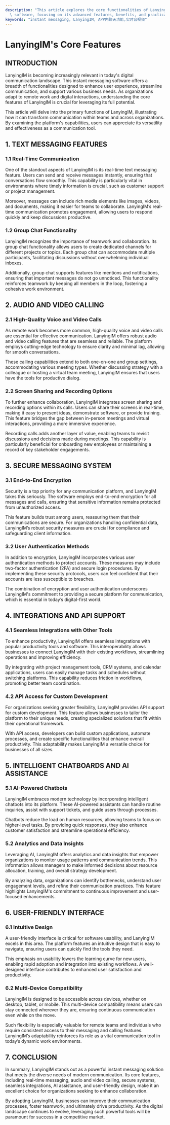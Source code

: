 ```yaml
---
description: "This article explores the core functionalities of LanyingIM, an instant messaging\
  \ software, focusing on its advanced features, benefits, and practical applications."
keywords: "instant messaging, LanyingIM, APP内聊天功能,实时音视频"
---
```

# LanyingIM's Core Features

## INTRODUCTION

LanyingIM is becoming increasingly relevant in today's digital communication landscape. This instant messaging software offers a breadth of functionalities designed to enhance user experience, streamline communication, and support various business needs. As organizations adapt to remote work and digital interactions, understanding the core features of LanyingIM is crucial for leveraging its full potential. 

This article will delve into the primary functions of LanyingIM, illustrating how it can transform communication within teams and across organizations. By examining the platform's capabilities, users can appreciate its versatility and effectiveness as a communication tool.

## 1. TEXT MESSAGING FEATURES

### 1.1 Real-Time Communication

One of the standout aspects of LanyingIM is its real-time text messaging feature. Users can send and receive messages instantly, ensuring that conversations flow smoothly. This capability is particularly vital in environments where timely information is crucial, such as customer support or project management.

Moreover, messages can include rich media elements like images, videos, and documents, making it easier for teams to collaborate. LanyingIM’s real-time communication promotes engagement, allowing users to respond quickly and keep discussions productive.

### 1.2 Group Chat Functionality

LanyingIM recognizes the importance of teamwork and collaboration. Its group chat functionality allows users to create dedicated channels for different projects or topics. Each group chat can accommodate multiple participants, facilitating discussions without overwhelming individual inboxes.

Additionally, group chat supports features like mentions and notifications, ensuring that important messages do not go unnoticed. This functionality reinforces teamwork by keeping all members in the loop, fostering a cohesive work environment.

## 2. AUDIO AND VIDEO CALLING

### 2.1 High-Quality Voice and Video Calls

As remote work becomes more common, high-quality voice and video calls are essential for effective communication. LanyingIM offers robust audio and video calling features that are seamless and reliable. The platform employs cutting-edge technology to ensure clarity and minimal lag, allowing for smooth conversations.

These calling capabilities extend to both one-on-one and group settings, accommodating various meeting types. Whether discussing strategy with a colleague or hosting a virtual team meeting, LanyingIM ensures that users have the tools for productive dialog.

### 2.2 Screen Sharing and Recording Options

To further enhance collaboration, LanyingIM integrates screen sharing and recording options within its calls. Users can share their screens in real-time, making it easy to present ideas, demonstrate software, or provide training. This feature bridges the gap between in-person meetings and virtual interactions, providing a more immersive experience.

Recording calls adds another layer of value, enabling teams to revisit discussions and decisions made during meetings. This capability is particularly beneficial for onboarding new employees or maintaining a record of key stakeholder engagements.

## 3. SECURE MESSAGING SYSTEM

### 3.1 End-to-End Encryption

Security is a top priority for any communication platform, and LanyingIM takes this seriously. The software employs end-to-end encryption for all messages and calls, ensuring that sensitive information remains protected from unauthorized access. 

This feature builds trust among users, reassuring them that their communications are secure. For organizations handling confidential data, LanyingIM’s robust security measures are crucial for compliance and safeguarding client information.

### 3.2 User Authentication Methods

In addition to encryption, LanyingIM incorporates various user authentication methods to protect accounts. These measures may include two-factor authentication (2FA) and secure login procedures. By implementing these security protocols, users can feel confident that their accounts are less susceptible to breaches.

The combination of encryption and user authentication underscores LanyingIM's commitment to providing a secure platform for communication, which is essential in today’s digital-first world.

## 4. INTEGRATIONS AND API SUPPORT

### 4.1 Seamless Integrations with Other Tools

To enhance productivity, LanyingIM offers seamless integrations with popular productivity tools and software. This interoperability allows businesses to connect LanyingIM with their existing workflows, streamlining operations and improving efficiency.

By integrating with project management tools, CRM systems, and calendar applications, users can easily manage tasks and schedules without switching platforms. This capability reduces friction in workflows, promoting better team coordination.

### 4.2 API Access for Custom Development

For organizations seeking greater flexibility, LanyingIM provides API support for custom development. This feature allows businesses to tailor the platform to their unique needs, creating specialized solutions that fit within their operational framework.

With API access, developers can build custom applications, automate processes, and create specific functionalities that enhance overall productivity. This adaptability makes LanyingIM a versatile choice for businesses of all sizes.

## 5. INTELLIGENT CHATBOARDS AND AI ASSISTANCE

### 5.1 AI-Powered Chatbots

LanyingIM embraces modern technology by incorporating intelligent chatbots into its platform. These AI-powered assistants can handle routine inquiries, assist with support tickets, and guide users through processes. 

Chatbots reduce the load on human resources, allowing teams to focus on higher-level tasks. By providing quick responses, they also enhance customer satisfaction and streamline operational efficiency.

### 5.2 Analytics and Data Insights

Leveraging AI, LanyingIM offers analytics and data insights that empower organizations to monitor usage patterns and communication trends. This information allows managers to make informed decisions about resource allocation, training, and overall strategy development.

By analyzing data, organizations can identify bottlenecks, understand user engagement levels, and refine their communication practices. This feature highlights LanyingIM's commitment to continuous improvement and user-focused enhancements.

## 6. USER-FRIENDLY INTERFACE

### 6.1 Intuitive Design

A user-friendly interface is critical for software usability, and LanyingIM excels in this area. The platform features an intuitive design that is easy to navigate, ensuring users can quickly find the tools they need.

This emphasis on usability lowers the learning curve for new users, enabling rapid adoption and integration into existing workflows. A well-designed interface contributes to enhanced user satisfaction and productivity.

### 6.2 Multi-Device Compatibility

LanyingIM is designed to be accessible across devices, whether on desktop, tablet, or mobile. This multi-device compatibility means users can stay connected wherever they are, ensuring continuous communication even while on the move.

Such flexibility is especially valuable for remote teams and individuals who require consistent access to their messaging and calling features. LanyingIM’s adaptability reinforces its role as a vital communication tool in today’s dynamic work environments.

## 7. CONCLUSION

In summary, LanyingIM stands out as a powerful instant messaging solution that meets the diverse needs of modern communication. Its core features, including real-time messaging, audio and video calling, secure systems, seamless integrations, AI assistance, and user-friendly design, make it an excellent choice for organizations seeking to enhance collaboration.

By adopting LanyingIM, businesses can improve their communication processes, foster teamwork, and ultimately drive productivity. As the digital landscape continues to evolve, leveraging such powerful tools will be paramount for success in a competitive market.
